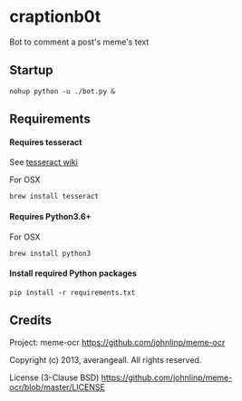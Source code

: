 # craptionb0t

Bot to comment a post's meme's text

## Startup
```
nohup python -u ./bot.py &
```

## Requirements
#### Requires tesseract
See [tesseract wiki](https://github.com/tesseract-ocr/tesseract/wiki)

For OSX
```shell
brew install tesseract
```

#### Requires Python3.6+
For OSX
```shell
brew install python3
```

#### Install required Python packages
```shell
pip install -r requirements.txt
```

## Credits
Project: meme-ocr https://github.com/johnlinp/meme-ocr

Copyright (c) 2013, averangeall. All rights reserved.

License (3-Clause BSD) https://github.com/johnlinp/meme-ocr/blob/master/LICENSE
